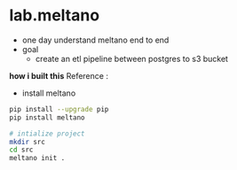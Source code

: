 # lab.meltano

- one day understand meltano end to end
- goal 
    - create an etl pipeline between postgres to s3 bucket


**how i built this**
Reference : 
- install meltano

```bash
pip install --upgrade pip
pip install meltano

# intialize project
mkdir src
cd src
meltano init .
```

